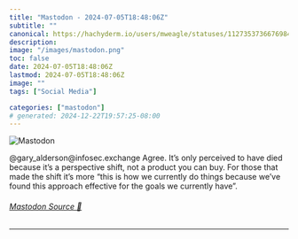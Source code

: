 ```yaml
---
title: "Mastodon - 2024-07-05T18:48:06Z"
subtitle: ""
canonical: https://hachyderm.io/users/mweagle/statuses/112735373667698489
description:
image: "/images/mastodon.png"
toc: false
date: 2024-07-05T18:48:06Z
lastmod: 2024-07-05T18:48:06Z
image: ""
tags: ["Social Media"]

categories: ["mastodon"]
# generated: 2024-12-22T19:57:25-08:00
---
```

![Mastodon](/images/mastodon.png)

<p>@gary_alderson@infosec.exchange Agree. It’s only perceived to have died because it’s a perspective shift, not a product you can buy. For those that made the shift it’s more “this is how we currently do things because we’ve found this approach effective for the goals we currently have”.</p>


###### [Mastodon Source 🐘](https://hachyderm.io/@mweagle/112735373667698489)

___
